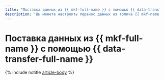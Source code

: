 ```yaml
---
title: "Поставка данных из {{ mkf-full-name }} с помощью {{ data-transfer-full-name }}"
description: "Вы можете настроить перенос данных из топика {{ mkf-name }} в {{ mpg-name }} с помощью сервиса {{ data-transfer-full-name }}."
---
```


# Поставка данных из {{ mkf-full-name }} с помощью {{ data-transfer-full-name }}

{% include notitle [article-body](../../_tutorials/datatransfer/mkf-to-mpg.md) %}
